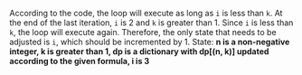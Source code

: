 According to the code, the loop will execute as long as `i` is less than `k`. At the end of the last iteration, `i` is 2 and `k` is greater than 1. Since `i` is less than `k`, the loop will execute again. Therefore, the only state that needs to be adjusted is `i`, which should be incremented by 1.
State: **n is a non-negative integer, k is greater than 1, dp is a dictionary with dp[(n, k)] updated according to the given formula, i is 3**